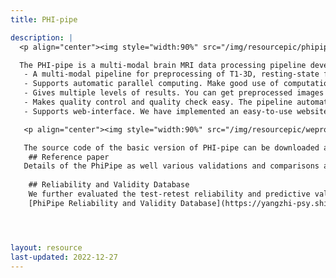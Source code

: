 ```yaml
---
title: PHI-pipe

description: |
  <p align="center"><img style="width:90%" src="/img/resourcepic/phipipe.jpg"></p>

  The PHI-pipe is a multi-modal brain MRI data processing pipeline developed in PHI. Remarkable features of this pipeline include:
   - A multi-modal pipeline for preprocessing of T1-3D, resting-state fMRI, and DWI data. This is a one-stop solution if you have scanned multi-modal images. Supported modality combinations are T1, T1+rest, and T1+DWI.
   - Supports automatic parallel computing. Make good use of computational power to automatically accelerate the processing.
   - Gives multiple levels of results. You can get preprocessed images for your customized further analyses or just tables of parcel-wise measures (such as parcel-wise cortical thickness, reho, and functional connectivity matrices) for your statistical comparisons without touching the images.
   - Makes quality control and quality check easy. The pipeline automatically evaluates and reports the quality of your data, and it generates figures for your visual check.
   - Supports web-interface. We have implemented an easy-to-use website in our center, called WeProMRI, where users can do "one-click image preprocessing"

   <p align="center"><img style="width:90%" src="/img/resourcepic/wepromri_2.png"></p>

   The source code of the basic version of PHI-pipe can be downloaded at [github release page](https://github.com/PHI-group/PhiPipe-release) Here is a [user's manual](https://github.com/PHI-group/PhiPipe-release/blob/main/PhiPipe_manual_v1.2.0.pdf).
    ## Reference paper
   Details of the PhiPipe as well various validations and comparisons are documented in our paper.
  
    ## Reliability and Validity Database
    We further evaluated the test-retest reliability and predictive validity of PhiPipe's brain features. We provide an online database to make the access to the reliability and validity measures easier. Users can query the reliability and validity measures for specific brain regions and image features here:
    [PhiPipe Reliability and Validity Database](https://yangzhi-psy.shinyapps.io/NeuroImageFeatureQualityViewer/)




layout: resource
last-updated: 2022-12-27
---
```

